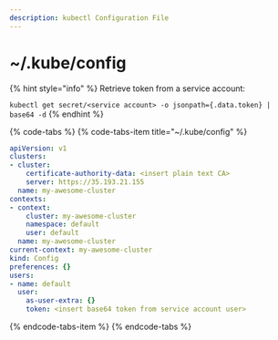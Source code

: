 ```yaml
---
description: kubectl Configuration File
---
```


# ~/.kube/config

{% hint style="info" %}
Retrieve token from a service account:

`kubectl get secret/<service account> -o jsonpath={.data.token} | base64 -d`
{% endhint %}

{% code-tabs %}
{% code-tabs-item title="~/.kube/config" %}
```yaml
apiVersion: v1
clusters:
- cluster:
    certificate-authority-data: <insert plain text CA>
    server: https://35.193.21.155
  name: my-awesome-cluster
contexts:
- context:
    cluster: my-awesome-cluster
    namespace: default
    user: default
  name: my-awesome-cluster
current-context: my-awesome-cluster
kind: Config
preferences: {}
users:
- name: default
  user:
    as-user-extra: {}
    token: <insert base64 token from service account user>
```
{% endcode-tabs-item %}
{% endcode-tabs %}

